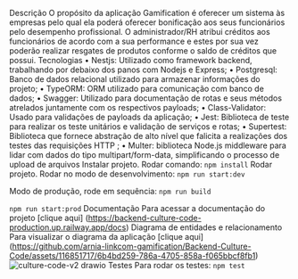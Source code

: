 Descrição
O propósito da aplicação Gamification é oferecer um sistema às empresas pelo qual ela poderá oferecer bonificação aos seus funcionários pelo desempenho profissional. O administrador/RH atribui créditos aos funcionários de acordo com a sua performance e estes por sua vez poderão realizar resgates de produtos conforme o saldo de créditos que possui.
Tecnologias
•	Nestjs: Utilizado como framework backend, trabalhando por debaixo dos panos com Nodejs e Express;
•	Postgresql: Banco de dados relacional utilizado para armazenar informações do projeto;
•	TypeORM: ORM utilizado para comunicação com banco de dados;
•	Swagger: Utilizado para documentação de rotas e seus métodos atrelados juntamente com os respectivos payloads;
•	Class-Validator: Usado para validações de payloads da aplicação;
•	Jest: Biblioteca de teste para realizar os teste unitários e validação de serviços e rotas;
•	Supertest: Biblioteca que fornece abstração de alto nível que falicita a realizações dos testes das requisições HTTP ;
•	Multer: biblioteca Node.js middleware para lidar com dados do tipo multipart/form-data, simplificando o processo de upload de arquivos
Instalar projeto.
Rodar comando:
`npm install`
Rodar projeto.
Rodar no modo de desenvolvimento:
`npm run start:dev`

Modo de produção, rode em sequência:
`npm run build`

`npm run start:prod`
Documentação
Para acessar a documentação do projeto [clique aqui] (https://backend-culture-code-production.up.railway.app/docs) 
Diagrama de entidades e relacionamento
Para visualizar o diagrama da aplicação [clique aqui] (https://github.com/arnia-linkcom-gamification/Backend-Culture-Code/assets/116851717/6b4bd259-786a-4705-858a-f065bbcf8fb1)	
![culture-code-v2 drawio](https://github.com/arnia-linkcom-gamification/Backend-Culture-Code/assets/116851717/6b4bd259-786a-4705-858a-f065bbcf8fb1)
Testes
Para rodar os testes:
`npm test`
